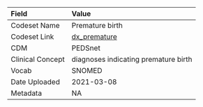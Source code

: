 |Field            |Value                                |
|:----------------|:------------------------------------|
|Codeset Name     |Premature birth                      |
|Codeset Link     |[dx_premature](https://github.com/PEDSnet/Variable-Dictionary/blob/main/conditions/dx_premature.csv)|
|CDM              |PEDSnet                              |
|Clinical Concept |diagnoses indicating premature birth |
|Vocab            |SNOMED                               |
|Date Uploaded    |2021-03-08                           |
|Metadata         |NA                                   |
